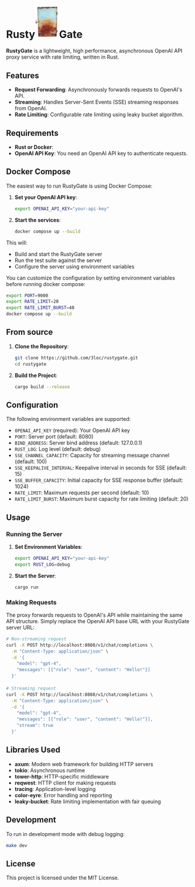 # Rusty<img src="./gate.png" width="13%" alt="RustyGate Logo">Gate

**RustyGate** is a lightweight, high performance, asynchronous OpenAI API proxy service with rate limiting, written in Rust.

## Features
- **Request Forwarding**: Asynchronously forwards requests to OpenAI's API.
- **Streaming**: Handles Server-Sent Events (SSE) streaming responses from OpenAI.
- **Rate Limiting**: Configurable rate limiting using leaky bucket algorithm.

## Requirements
- **Rust or Docker**: 
- **OpenAI API Key**: You need an OpenAI API key to authenticate requests.

## Docker Compose

The easiest way to run RustyGate is using Docker Compose:

1. **Set your OpenAI API key**:
    ```bash
    export OPENAI_API_KEY="your-api-key"
    ```

2. **Start the services**:
    ```bash
    docker compose up --build
    ```

This will:
- Build and start the RustyGate server
- Run the test suite against the server
- Configure the server using environment variables

You can customize the configuration by setting environment variables before running docker compose:
```bash
export PORT=9000
export RATE_LIMIT=20
export RATE_LIMIT_BURST=40
docker compose up --build
```

## From source

1. **Clone the Repository**:
    ```bash
    git clone https://github.com/3loc/rustygate.git
    cd rustygate
    ```

2. **Build the Project**:
    ```bash
    cargo build --release
    ```

## Configuration

The following environment variables are supported:

- `OPENAI_API_KEY` (required): Your OpenAI API key
- `PORT`: Server port (default: 8080)
- `BIND_ADDRESS`: Server bind address (default: 127.0.0.1)
- `RUST_LOG`: Log level (default: debug)
- `SSE_CHANNEL_CAPACITY`: Capacity for streaming message channel (default: 100)
- `SSE_KEEPALIVE_INTERVAL`: Keepalive interval in seconds for SSE (default: 15)
- `SSE_BUFFER_CAPACITY`: Initial capacity for SSE response buffer (default: 1024)
- `RATE_LIMIT`: Maximum requests per second (default: 10)
- `RATE_LIMIT_BURST`: Maximum burst capacity for rate limiting (default: 20)

## Usage

### Running the Server

1. **Set Environment Variables**:
    ```bash
    export OPENAI_API_KEY="your-api-key"
    export RUST_LOG=debug
    ```

2. **Start the Server**:
    ```bash
    cargo run
    ```

### Making Requests

The proxy forwards requests to OpenAI's API while maintaining the same API structure. Simply replace the OpenAI API base URL with your RustyGate server URL:

```bash
# Non-streaming request
curl -X POST http://localhost:8080/v1/chat/completions \
  -H "Content-Type: application/json" \
  -d '{
    "model": "gpt-4",
    "messages": [{"role": "user", "content": "Hello!"}]
  }'

# Streaming request
curl -X POST http://localhost:8080/v1/chat/completions \
  -H "Content-Type: application/json" \
  -d '{
    "model": "gpt-4",
    "messages": [{"role": "user", "content": "Hello!"}],
    "stream": true
  }'
```

## Libraries Used

- **axum**: Modern web framework for building HTTP servers
- **tokio**: Asynchronous runtime
- **tower-http**: HTTP-specific middleware
- **reqwest**: HTTP client for making requests
- **tracing**: Application-level logging
- **color-eyre**: Error handling and reporting
- **leaky-bucket**: Rate limiting implementation with fair queuing

## Development

To run in development mode with debug logging:

```bash
make dev
```

## License

This project is licensed under the MIT License.
